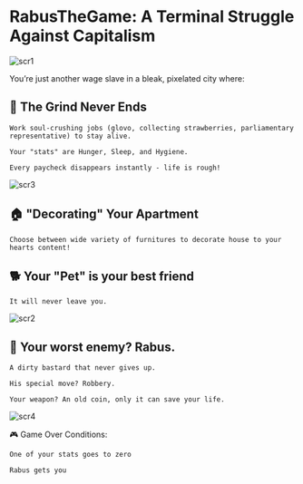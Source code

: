 # RabusTheGame: A Terminal Struggle Against Capitalism

![scr1](https://github.com/user-attachments/assets/395ba895-476d-4ef6-abf5-dd02f84b0972)

You’re just another wage slave in a bleak, pixelated city where:

## 🌆 The Grind Never Ends

    Work soul-crushing jobs (glovo, collecting strawberries, parliamentary representative) to stay alive.

    Your "stats" are Hunger, Sleep, and Hygiene.

    Every paycheck disappears instantly - life is rough!

![scr3](https://github.com/user-attachments/assets/a0396fe6-c083-41b4-a5fd-117db4d4bede)

## 🏠 "Decorating" Your Apartment

    Choose between wide variety of furnitures to decorate house to your hearts content!

## 🐕 Your "Pet" is your best friend

    It will never leave you.

![scr2](https://github.com/user-attachments/assets/99fc8ced-4e4e-436d-806a-a26c26cd4168)

## 👊 Your worst enemy? Rabus.

    A dirty bastard that never gives up.

    His special move? Robbery.

    Your weapon? An old coin, only it can save your life.

![scr4](https://github.com/user-attachments/assets/9b796fe7-29da-4b28-b915-c8629e64afdf)

🎮 Game Over Conditions:

    One of your stats goes to zero

    Rabus gets you
